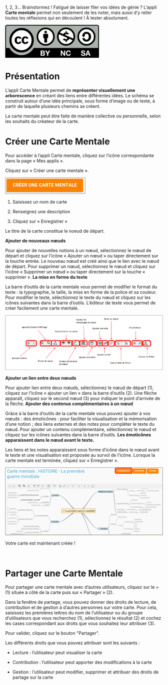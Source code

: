 1, 2, 3… Brainstormez ! Fatigué de laisser filer vos idées de génie ? L’appli **Carte mentale** permet non seulement de les noter, mais aussi d’y relier toutes les réflexions qui en découlent ! À tester absolument.

![](../../wp-content/uploads/2015/03/CC-BY-NC-SA-3.0-FR-300x105.png)

Présentation
============

L’appli Carte Mentale permet de **représenter visuellement une arborescence** en créant des liens entre différentes idées. Le schéma se construit autour d’une idée principale, sous forme d’image ou de texte, à partir de laquelle plusieurs chemins se créent.

La carte mentale peut être faite de manière collective ou personnelle, selon les souhaits du créateur de la carte.

Créer une Carte Mentale
=======================

Pour accéder à l’appli Carte mentale, cliquez sur l’icône correspondante dans la page « Mes applis ».

Cliquez sur « Créer une carte mentale ».

![](../../wp-content/uploads/2015/07/c1.png)

1.  Saisissez un nom de carte

2.  Renseignez une description

3.  Cliquez sur « Enregistrer »

Le titre de la carte constitue le noeud de départ.

**Ajouter de nouveaux nœuds**

Pour ajouter de nouvelles notions à un nœud, sélectionnez le nœud de départ et cliquez sur l’icône « Ajouter un nœud » ou taper directement sur la touche entrée. Le nouveau nœud est créé ainsi que le lien avec le nœud de départ. Pour supprimer un nœud, sélectionnez le nœud et cliquez sur l’icône « Supprimer un nœud » ou taper directement sur la touche « supprimer ». **La mise en forme du texte**

La barre d’outils de la carte mentale vous permet de modifier le format du texte : la typographie, la taille, la mise en forme de la police et sa couleur. Pour modifier le texte, sélectionnez le texte du nœud et cliquez sur les icônes suivantes dans la barre d’outils. L’éditeur de texte vous permet de créer facilement une carte mentale.

![](../../wp-content/uploads/2015/06/m5.png)

**Ajouter un lien entre deux nœuds**

Pour ajouter lien entre deux nœuds, sélectionnez le nœud de départ (1), cliquez sur l’icône « ajouter un lien » dans la barre d’outils (2). Une flèche apparaît, cliquez sur le second nœud (3) pour indiquer le point d’arrivée de la flèche. **Ajouter des contenus complémentaires à un nœud**

Grâce à la barre d’outils de la carte mentale vous pouvez ajouter à vos nœuds : des émoticônes : pour faciliter la visualisation et la mémorisation d’une notion ; des liens externes et des notes pour compléter le texte du nœud. Pour ajouter un contenu complémentaire, sélectionnez le nœud et cliquez sur les icônes suivantes dans la barre d’outils. **Les émoticônes apparaissent dans le nœud avant le texte.**

Les liens et les notes apparaissent sous forme d’icône dans le nœud avant le texte et une visualisation est proposée au survol de l’icône. Lorsque la carte mentale est terminée, cliquez sur « Enregistrer ».

![](../../wp-content/uploads/2015/06/m6.png)

Votre carte est maintenant créée !

 

Partager une Carte Mentale
==========================

Pour partager une carte mentale avec d’autres utilisateurs, cliquez sur le + (1) située à côté de la carte puis sur « Partager » (2).

Dans la fenêtre de partage, vous pouvez donner des droits de lecture, de contribution et de gestion à d’autres personnes sur votre carte. Pour cela, saisissez les premières lettres du nom de l’utilisateur ou du groupe d’utilisateurs que vous recherchez (1), sélectionnez le résultat (2) et cochez les cases correspondant aux droits que vous souhaitez leur attribuer (3).

Pour valider, cliquez sur le bouton "Partager".

Les différents droits que vous pouvez attribuer sont les suivants :

-   Lecture : l’utilisateur peut visualiser la carte

-   Contribution : l’utilisateur peut apporter des modifications à la carte

-   Gestion : l’utilisateur peut modifier, supprimer et attribuer des droits de partage sur la carte


